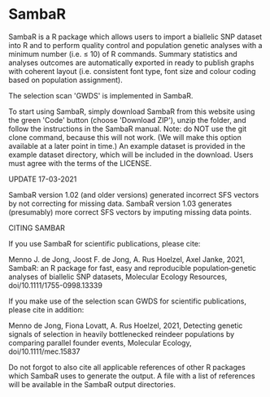 # SambaR

SambaR is a R package which allows users to import a biallelic SNP dataset into R and to perform quality control and population genetic analyses with a minimum number (i.e. ≤ 10) of R commands. Summary statistics and analyses outcomes are automatically exported in ready to publish graphs with coherent layout (i.e. consistent font type, font size and colour coding based on population assignment).

The selection scan 'GWDS' is implemented in SambaR.

To start using SambaR, simply download SambaR from this website using the green 'Code' button (choose 'Download ZIP'), unzip the folder, and follow the instructions in the SambaR manual. Note: do NOT use the git clone command, because this will not work. (We will make this option available at a later point in time.) An example dataset is provided in the example dataset directory, which will be included in the download. Users must agree with the terms of the LICENSE.


UPDATE 17-03-2021

SambaR version 1.02 (and older versions) generated incorrect SFS vectors by not correcting for missing data. SambaR version 1.03 generates (presumably) more correct SFS vectors by imputing missing data points.    


CITING SAMBAR

If you use SambaR for scientific publications, please cite:

Menno J. de Jong, Joost F. de Jong, A. Rus Hoelzel, Axel Janke, 2021, SambaR: an R package for fast, easy and reproducible population‐genetic analyses of biallelic SNP datasets, Molecular Ecology Resources, doi/10.1111/1755-0998.13339

If you make use of the selection scan GWDS for scientific publications, please cite in addition:

Menno de Jong, Fiona Lovatt, A. Rus Hoelzel, 2021, Detecting genetic signals of selection in heavily bottlenecked reindeer populations by comparing parallel founder events, Molecular Ecology, doi/10.1111/mec.15837

Do not forgot to also cite all applicable references of other R packages which SambaR uses to generate the output. A file with a list of references will be available in the SambaR output directories.







